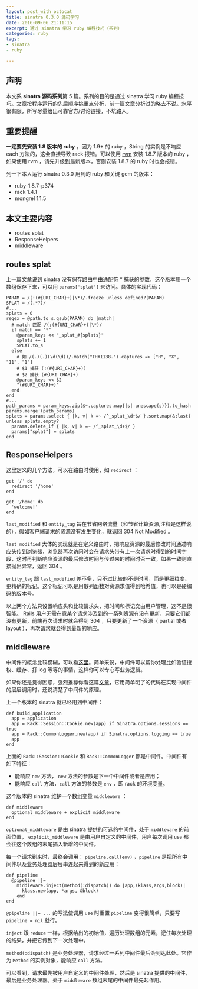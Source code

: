 ```yaml
---
layout: post_with_octocat
title: sinatra 0.3.0 源码学习
date: 2016-09-06 21:11:15
excerpt: 通过 sinatra 学习 ruby 编程技巧（系列）
categories: ruby
tags: 
- sinatra
- ruby

---
```


## 声明

本文系 **sinatra 源码系列**第 5 篇。系列的目的是通过 sinatra 学习 ruby 编程技巧。文章按程序运行的先后顺序挑重点分析，前一篇文章分析过的略去不说。水平很有限，所写尽量给出可靠官方/讨论链接，不坑路人。

## 重要提醒

**一定要先安装 1.8 版本的 ruby** ，因为 1.9+ 的 ruby ，String 的实例是不响应 each 方法的，这会直接导致 rack 报错。可以使用 [rvm](https://rvm.io/) 安装 1.8.7 版本的 ruby ，如果使用 rvm ，请先升级到最新版本，否则安装 1.8.7 的 ruby 时也会报错。

列一下本人运行 sinatra 0.3.0 用到的 ruby 和关键 gem 的版本：

- ruby-1.8.7-p374
- rack 1.4.1
- mongrel 1.1.5

## 本文主要内容

- routes splat
- ResponseHelpers
- middleware

## routes splat

上一篇文章说到 sinatra 没有保存路由中由通配符 * 捕获的参数，这个版本用一个数组保存下来，可以用 `params['splat']` 来访问。具体的实现代码：

    PARAM = /(:(#{URI_CHAR}+)|\*)/.freeze unless defined?(PARAM)
    SPLAT = /(.*?)/
    #...
    splats = 0
    regex = @path.to_s.gsub(PARAM) do |match|
      # match 匹配 /(:(#{URI_CHAR}+)|\*)/
      if match == "*"
        @param_keys << "_splat_#{splats}"
        splats += 1
        SPLAT.to_s
      else
        # 如 /(.)(.)(\d(\d))/.match("THX1138.").captures => ["H", "X", "11", "1"]
        # $1 捕获 (:(#{URI_CHAR}+))
        # $2 捕获 (#{URI_CHAR}+)
        @param_keys << $2
        "(#{URI_CHAR}+)"
      end
    end
    #...
    path_params = param_keys.zip($~.captures.map{|s| unescape(s)}).to_hash
    params.merge!(path_params)
    splats = params.select { |k, v| k =~ /^_splat_\d+$/ }.sort.map(&:last)
    unless splats.empty?
      params.delete_if { |k, v| k =~ /^_splat_\d+$/ }
      params["splat"] = splats
    end

## ResponseHelpers

这里定义的几个方法，可以在路由时使用，如 `redirect` ：


    get '/' do
      redirect '/home'
    end

    get '/home' do
      'welcome!'
    end

`last_modified` 和 `entity_tag` 旨在节省网络流量（和节省计算资源,注释是这样说的），假如客户端请求的资源没有发生变化，就返回 304  Not Modified 。

`last_modified` 大体的实现就是在定义路由时，把响应资源的最后修改时间通过响应头传到浏览器，浏览器再次访问时会在请求头带有上一次请求时得到的时间字段，这时再判断响应资源的最后修改时间与传过来的时间时否一致，如果一致则直接抛出异常，返回 304 。

`entity_tag` 跟 `last_modified` 差不多，只不过比较的不是时间，而是更细粒度、更精确的标记。这个标记可以是用散列函数对资源求值得到哈希值，也可以是硬编码的版本号。

以上两个方法只设置响应头和比较请求头，把时间和标记交由用户管理，这不是很智能。 Rails 用户无需在意某个请求涉及到的一系列资源有没有更新，只要它们都没有更新，前端再次请求时就会得到 304 ，只要更新了一个资源（ partial 或者 layout ），再次请求就会得到最新的响应。


## middleware

中间件的概念比较模糊，可以看[这里](http://stackoverflow.com/questions/2256569/what-is-rack-middleware)。简单来说，中间件可以帮你处理比如验证授权、缓存、打 log 等等的事情，这样你可以专心写业务逻辑。

如果你还是觉得困惑，强烈推荐你看这篇[文章](https://codenoble.com/blog/understanding-rack-middleware/)，它用简单明了的代码在实现中间件的层层调用时，还说清楚了中间件的原理。

上一个版本的 sinatra 就已经用到中间件：

    def build_application
      app = application
      app = Rack::Session::Cookie.new(app) if Sinatra.options.sessions == true
      app = Rack::CommonLogger.new(app) if Sinatra.options.logging == true
      app
    end

上面的 `Rack::Session::Cookie` 和 `Rack::CommonLogger` 都是中间件。中间件有如下特征：

- 能响应 `new` 方法， `new` 方法的参数是下一个中间件或者是应用；
- 能响应 `call` 方法，`call` 方法的参数是 `env` ，即 rack 的环境变量。

这个版本的 sinatra 维护一个数组变量 `middleware` ：

    def middleware
      optional_middleware + explicit_middleware
    end

`optional_middleware` 是由 sinatra 提供的可选的中间件，处于 `middleware` 的前面位置， `explicit_middleware` 是由用户自定义的中间件，用户每次调用 `use` 都会往这个数组的末尾插入新增的中间件。

每一个请求到来时，最终会调用： `pipeline.call(env)` ，`pipeline` 是把所有中间件以及业务处理器层层串连起来得到的新应用：

    def pipeline
      @pipeline ||=
        middleware.inject(method(:dispatch)) do |app,(klass,args,block)|
          klass.new(app, *args, &block)
        end
    end

`@pipeline ||= ...` 的写法使调用 `use` 时重置 `pipeline` 变得很简单，只要写 `pipeline = nil` 就行。

`inject` 跟 `reduce` 一样，根据给出的初始值，遍历处理数组的元素，记住每次处理的结果，并把它传到下一次处理中。

`method(:dispatch)` 是业务处理器，请求经过一系列中间件最后会到达此处。它作为 `Method` 的实例对象，能响应 `call` 方法。

可以看到，请求最先被用户自定义的中间件处理，然后是 sinatra 提供的中间件，最后是业务处理器。处于 `middleware` 数组末尾的中间件最先起作用。